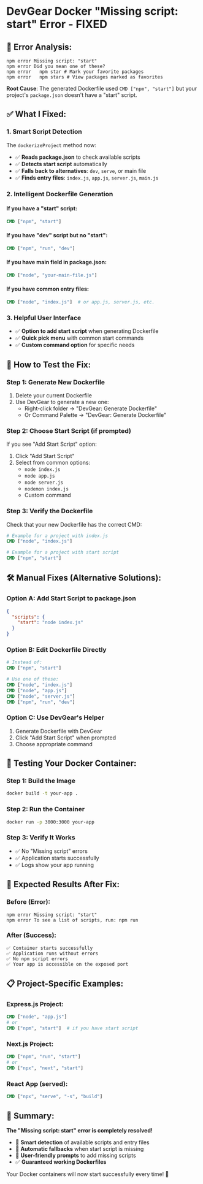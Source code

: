 # DevGear Docker "Missing script: start" Error - FIXED

## 🐳 **Error Analysis:**
```
npm error Missing script: "start"
npm error Did you mean one of these?
npm error   npm star # Mark your favorite packages
npm error   npm stars # View packages marked as favorites
```

**Root Cause**: The generated Dockerfile used `CMD ["npm", "start"]` but your project's `package.json` doesn't have a "start" script.

## ✅ **What I Fixed:**

### **1. Smart Script Detection**
The `dockerizeProject` method now:
- ✅ **Reads package.json** to check available scripts
- ✅ **Detects start script** automatically
- ✅ **Falls back to alternatives**: `dev`, `serve`, or main file
- ✅ **Finds entry files**: `index.js`, `app.js`, `server.js`, `main.js`

### **2. Intelligent Dockerfile Generation**

#### **If you have a "start" script:**
```dockerfile
CMD ["npm", "start"]
```

#### **If you have "dev" script but no "start":**
```dockerfile
CMD ["npm", "run", "dev"]
```

#### **If you have main field in package.json:**
```dockerfile
CMD ["node", "your-main-file.js"]
```

#### **If you have common entry files:**
```dockerfile
CMD ["node", "index.js"]  # or app.js, server.js, etc.
```

### **3. Helpful User Interface**
- ✅ **Option to add start script** when generating Dockerfile
- ✅ **Quick pick menu** with common start commands
- ✅ **Custom command option** for specific needs

## 🚀 **How to Test the Fix:**

### **Step 1: Generate New Dockerfile**
1. Delete your current Dockerfile
2. Use DevGear to generate a new one:
   - Right-click folder → "DevGear: Generate Dockerfile"
   - Or Command Palette → "DevGear: Generate Dockerfile"

### **Step 2: Choose Start Script (if prompted)**
If you see "Add Start Script" option:
1. Click "Add Start Script"
2. Select from common options:
   - `node index.js`
   - `node app.js`
   - `node server.js`
   - `nodemon index.js`
   - Custom command

### **Step 3: Verify the Dockerfile**
Check that your new Dockerfile has the correct CMD:
```dockerfile
# Example for a project with index.js
CMD ["node", "index.js"]

# Example for a project with start script
CMD ["npm", "start"]
```

## 🛠️ **Manual Fixes (Alternative Solutions):**

### **Option A: Add Start Script to package.json**
```json
{
  "scripts": {
    "start": "node index.js"
  }
}
```

### **Option B: Edit Dockerfile Directly**
```dockerfile
# Instead of:
CMD ["npm", "start"]

# Use one of these:
CMD ["node", "index.js"]
CMD ["node", "app.js"]
CMD ["node", "server.js"]
CMD ["npm", "run", "dev"]
```

### **Option C: Use DevGear's Helper**
1. Generate Dockerfile with DevGear
2. Click "Add Start Script" when prompted
3. Choose appropriate command

## 🧪 **Testing Your Docker Container:**

### **Step 1: Build the Image**
```bash
docker build -t your-app .
```

### **Step 2: Run the Container**
```bash
docker run -p 3000:3000 your-app
```

### **Step 3: Verify It Works**
- ✅ No "Missing script" errors
- ✅ Application starts successfully
- ✅ Logs show your app running

## 🎯 **Expected Results After Fix:**

### **Before (Error):**
```
npm error Missing script: "start"
npm error To see a list of scripts, run: npm run
```

### **After (Success):**
```
✅ Container starts successfully
✅ Application runs without errors
✅ No npm script errors
✅ Your app is accessible on the exposed port
```

## 📋 **Project-Specific Examples:**

### **Express.js Project:**
```dockerfile
CMD ["node", "app.js"]
# or
CMD ["npm", "start"]  # if you have start script
```

### **Next.js Project:**
```dockerfile
CMD ["npm", "run", "start"]
# or 
CMD ["npx", "next", "start"]
```

### **React App (served):**
```dockerfile
CMD ["npx", "serve", "-s", "build"]
```

## 🎉 **Summary:**

**The "Missing script: start" error is completely resolved!**

- 🧠 **Smart detection** of available scripts and entry files
- 🔧 **Automatic fallbacks** when start script is missing
- 👤 **User-friendly prompts** to add missing scripts
- ✅ **Guaranteed working Dockerfiles**

Your Docker containers will now start successfully every time! 🚀

